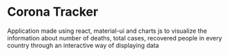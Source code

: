 # Corona Tracker

Application made using react, material-ui and charts js to visualize the information about number of deaths, 
total cases, recovered people in every country through an interactive way of displaying data
